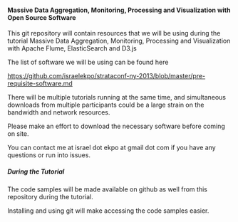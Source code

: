 #### Massive Data Aggregation, Monitoring, Processing and Visualization with Open Source Software ####

This git repository will contain resources that we will be using during the tutorial Massive Data Aggregation, Monitoring, Processing and Visualization with Apache Flume, ElasticSearch and D3.js

The list of software we will be using can be found here

https://github.com/israelekpo/strataconf-ny-2013/blob/master/pre-requisite-software.md

There will be multiple tutorials running at the same time, and simultaneous downloads from multiple participants could be a large strain on the bandwidth and network resources. 

Please make an effort to download the necessary software before coming on site.

You can contact me at israel dot ekpo at gmail dot com if you have any questions or run into issues.


##### During the Tutorial #####
The code samples will be made available on github as well from this repository during the tutorial.

Installing and using git will make accessing the code samples easier.
